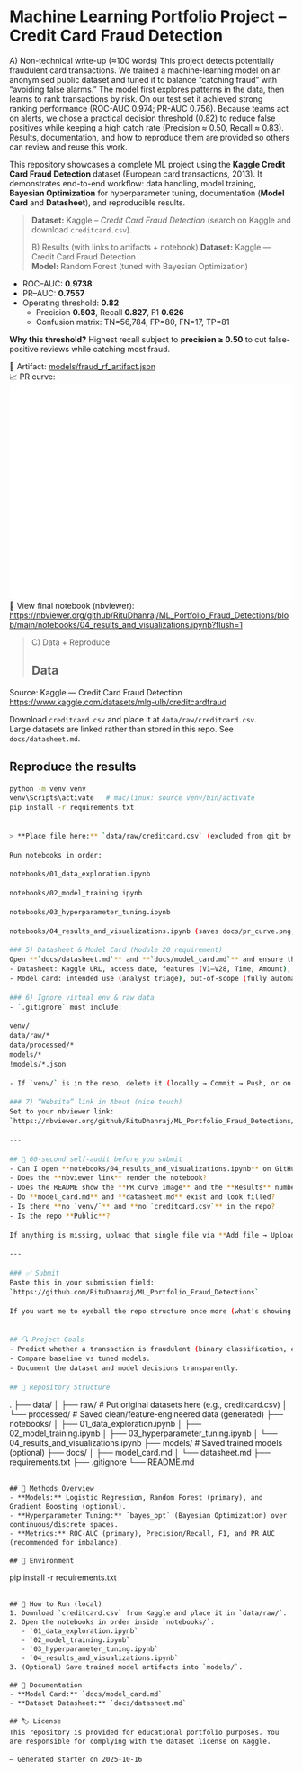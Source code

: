 # Machine Learning Portfolio Project – Credit Card Fraud Detection
A) Non-technical write-up (≈100 words)
This project detects potentially fraudulent card transactions. We trained a machine-learning model on an anonymised public dataset and tuned it to balance “catching fraud” with “avoiding false alarms.” The model first explores patterns in the data, then learns to rank transactions by risk. On our test set it achieved strong ranking performance (ROC-AUC 0.974; PR-AUC 0.756). Because teams act on alerts, we chose a practical decision threshold (0.82) to reduce false positives while keeping a high catch rate (Precision ≈ 0.50, Recall ≈ 0.83). Results, documentation, and how to reproduce them are provided so others can review and reuse this work.

This repository showcases a complete ML project using the **Kaggle Credit Card Fraud Detection** dataset (European card transactions, 2013).
It demonstrates end-to-end workflow: data handling, model training, **Bayesian Optimization** for hyperparameter tuning, documentation (**Model Card** and **Datasheet**), and reproducible results.

> **Dataset:** Kaggle – *Credit Card Fraud Detection* (search on Kaggle and download `creditcard.csv`).
>
> B) Results (with links to artifacts + notebook)
> **Dataset:** Kaggle — Credit Card Fraud Detection  
**Model:** Random Forest (tuned with Bayesian Optimization)

- ROC–AUC: **0.9738**
- PR–AUC: **0.7557**
- Operating threshold: **0.82**
  - Precision **0.503**, Recall **0.827**, F1 **0.626**
  - Confusion matrix: TN=56,784, FP=80, FN=17, TP=81

**Why this threshold?** Highest recall subject to **precision ≥ 0.50** to cut false-positive reviews while catching most fraud.

📄 Artifact: [models/fraud_rf_artifact.json](models/fraud_rf_artifact.json)  
📈 PR curve: ![Precision–Recall curve](docs/pr_curve.png)  
👀 View final notebook (nbviewer): https://nbviewer.org/github/RituDhanraj/ML_Portfolio_Fraud_Detections/blob/main/notebooks/04_results_and_visualizations.ipynb?flush=1

>C) Data + Reproduce
>
> ## Data
Source: Kaggle — Credit Card Fraud Detection  
https://www.kaggle.com/datasets/mlg-ulb/creditcardfraud

Download `creditcard.csv` and place it at `data/raw/creditcard.csv`.  
Large datasets are linked rather than stored in this repo. See `docs/datasheet.md`.

## Reproduce the results
```bash
python -m venv venv
venv\Scripts\activate   # mac/linux: source venv/bin/activate
pip install -r requirements.txt


> **Place file here:** `data/raw/creditcard.csv` (excluded from git by default).

Run notebooks in order:

notebooks/01_data_exploration.ipynb

notebooks/02_model_training.ipynb

notebooks/03_hyperparameter_tuning.ipynb

notebooks/04_results_and_visualizations.ipynb (saves docs/pr_curve.png, reports final metrics)

### 5) Datasheet & Model Card (Module 20 requirement)
Open **`docs/datasheet.md`** and **`docs/model_card.md`** and ensure they state:
- Datasheet: Kaggle URL, access date, features (V1–V28, Time, Amount), label (Class), stratified 80/20 split, class imbalance, anonymisation limits.
- Model card: intended use (analyst triage), out-of-scope (fully automated decisions), **operating threshold 0.82** with metrics, ethical considerations (FP cost, customer friction, drift monitoring).

### 6) Ignore virtual env & raw data
- `.gitignore` must include:

venv/
data/raw/*
data/processed/*
models/*
!models/*.json

- If `venv/` is in the repo, delete it (locally → Commit → Push, or on the web by removing its contents), then add `venv/` to `.gitignore`.

### 7) “Website” link in About (nice touch)
Set to your nbviewer link:  
`https://nbviewer.org/github/RituDhanraj/ML_Portfolio_Fraud_Detections/blob/main/notebooks/04_results_and_visualizations.ipynb?flush=1`

---

## 🔎 60-second self-audit before you submit
- Can I open **notebooks/04_results_and_visualizations.ipynb** on GitHub?  
- Does the **nbviewer link** render the notebook?  
- Does the README show the **PR curve image** and the **Results** numbers?  
- Do **model_card.md** and **datasheet.md** exist and look filled?  
- Is there **no `venv/`** and **no `creditcard.csv`** in the repo?  
- Is the repo **Public**?

If anything is missing, upload that single file via **Add file → Upload files** into the right folder, **Commit changes**, refresh.

---

### ✅ Submit
Paste this in your submission field:  
`https://github.com/RituDhanraj/ML_Portfolio_Fraud_Detections`

If you want me to eyeball the repo structure once more (what’s showing in each folder), tell me what’s currently visible on the GitHub page and I’ll call out any final fixes.


## 🔍 Project Goals
- Predict whether a transaction is fraudulent (binary classification, extreme class imbalance).
- Compare baseline vs tuned models.
- Document the dataset and model decisions transparently.

## 📁 Repository Structure
```
.
├── data/
│   ├── raw/                # Put original datasets here (e.g., creditcard.csv)
│   └── processed/          # Saved clean/feature-engineered data (generated)
├── notebooks/
│   ├── 01_data_exploration.ipynb
│   ├── 02_model_training.ipynb
│   ├── 03_hyperparameter_tuning.ipynb
│   └── 04_results_and_visualizations.ipynb
├── models/                 # Saved trained models (optional)
├── docs/
│   ├── model_card.md
│   └── datasheet.md
├── requirements.txt
├── .gitignore
└── README.md
```

## 🧠 Methods Overview
- **Models:** Logistic Regression, Random Forest (primary), and Gradient Boosting (optional).
- **Hyperparameter Tuning:** `bayes_opt` (Bayesian Optimization) over continuous/discrete spaces.
- **Metrics:** ROC-AUC (primary), Precision/Recall, F1, and PR AUC (recommended for imbalance).

## 🧰 Environment
```
pip install -r requirements.txt
```

## 🚀 How to Run (local)
1. Download `creditcard.csv` from Kaggle and place it in `data/raw/`.
2. Open the notebooks in order inside `notebooks/`:
   - `01_data_exploration.ipynb`
   - `02_model_training.ipynb`
   - `03_hyperparameter_tuning.ipynb`
   - `04_results_and_visualizations.ipynb`
3. (Optional) Save trained model artifacts into `models/`.

## 📝 Documentation
- **Model Card:** `docs/model_card.md`
- **Dataset Datasheet:** `docs/datasheet.md`

## 🏷 License
This repository is provided for educational portfolio purposes. You are responsible for complying with the dataset license on Kaggle.

— Generated starter on 2025-10-16
